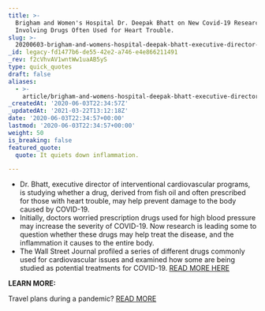 ```yaml
---
title: >-
  Brigham and Women's Hospital Dr. Deepak Bhatt on New Covid-19 Research
  Involving Drugs Often Used for Heart Trouble.
slug: >-
  20200603-brigham-and-womens-hospital-deepak-bhatt-executive-director-of-interventional-cardiovascular-programs-on-new-research-on-covid-19-involving-drugs-often-used-for-heart-trouble
_id: legacy-fd1477b6-de55-42e2-a746-e4e866211491
_rev: f2cVhvAV1wntWw1uaAB5yS
type: quick_quotes
draft: false
aliases:
  - >-
    article/brigham-and-womens-hospital-deepak-bhatt-executive-director-of-interventional-cardiovascular-programs-on-new-research-on-covid-19-involving-drugs-often-used-for-heart-trouble/
_createdAt: '2020-06-03T22:34:57Z'
_updatedAt: '2021-03-22T13:12:18Z'
date: '2020-06-03T22:34:57+00:00'
lastmod: '2020-06-03T22:34:57+00:00'
weight: 50
is_breaking: false
featured_quote:
  quote: It quiets down inflammation.

---
```

* Dr. Bhatt, executive director of interventional cardiovascular programs, is studying whether a drug, derived from fish oil and often prescribed for those with heart trouble, may help prevent damage to the body caused by COVID-19.
* Initially, doctors worried prescription drugs used for high blood pressure may increase the severity of COVID-19. Now research is leading some to question whether these drugs may help treat the disease, and the inflammation it causes to the entire body.
* The Wall Street Journal profiled a series of different drugs commonly used for cardiovascular issues and examined how some are being studied as potential treatments for COVID-19. [READ MORE HERE](https://www.wsj.com/articles/heart-drugs-show-promise-with-covid-19-complications-11591102632)

**LEARN MORE:**

Travel plans during a pandemic? [READ MORE](https://smarthernews.com/covid-19-air-travel/)